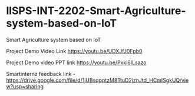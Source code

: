 # llSPS-INT-2202-Smart-Agriculture-system-based-on-IoT
Smart Agriculture system based on IoT


Project Demo Video Link  https://youtu.be/UDXJfJ0Fpb0

Project Demo video PPT link https://youtu.be/Pxkl6ILsazo

Smartinternz feedback link -https://drive.google.com/file/d/1jUBsqpptzM8TtuD2jznJtd_HCmISgkUQ/view?usp=sharing
